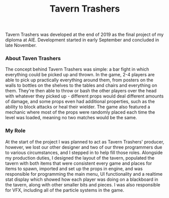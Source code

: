 ﻿---
layout: project
title: Tavern Trashers
year: 2019
genre: Action/Party
roles: Design, Production, Programming
featureimage: /assets/images/projects/taverntrashers.jpg
animatedimage: /assets/images/projects/taverntrashers.jpg
team:
  - Christopher-Robin Ebbinghaus
  - Callista Gale
  - Rebekah Ure
  - Tenzin Rongtsang
  - Clare Driscoll
  - Finlay McAndrew
  - Ishka Tsoflias
---

Tavern Trashers was developed at the end of 2019 as the final project of my diploma at AIE. Development started in early September and concluded in late November.

### About Taven Trashers
The concept behind Tavern Trashers was simple: a bar fight in which everything could be picked up and thrown. In the game, 2-4 players are able to pick up practically everything around them, from posters on the walls to bottles on the shelves to the tables and chairs and everything on them. They're then able to throw or bash the other players over the head with whatever they picked up - different props would deal different amounts of damage, and some props even had additional properties, such as the ability to block attacks or heal their wielder. The game also featured a mechanic where most of the props were randomly placed each time the level was loaded, meaning no two matches would be the same.

### My Role
At the start of the project I was planned to act as Tavern Trashers' producer, however, we lost our other designer and two of our three programmers due to various circumstances, and I stepped in to help fill those roles. Alongside my production duties, I designed the layout of the tavern, populated the tavern with both items that were consistent every game and places for items to spawn, imported and set up the props in engine, and was responsible for programming the main menu, UI functionality and a realtime stat display which showed how each player was doing on a blackboard in the tavern, along with other smaller bits and pieces. I was also responsible for VFX, including all of the particle systems in the game.